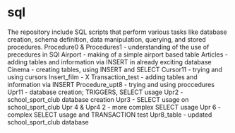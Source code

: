 # sql
The repository include SQL scripts that perform various tasks like database creation, schema definition, data manipulation, querying, and stored procedures. 
  Procedure0 & Procedures1 - understanding of the use of precedures in SQl
  Airport - making of a simple airport based table
  Articles - adding tables and information via INSERT in already exciting database
  Cinema - creating tables, using INSERT and SELECT
  Cursor11 - trying and using cursors
  Insert_film - X
  Transaction_test - adding tables and information via INSERT 
  Procedure_upt8 - trying and using proccedures 
  Upr11 - database creation; TRIGGERS, SELECT usage
  Upr2 - school_sport_club database creation
  Upr3 - SELECT usage on school_sport_club
  Upr 4 & Upr4 2 - more complex SELECT usage
  Upr 6 - complex SELECT usage and TRANSACTION test
  Upr8_table - updated school_sport_club database
